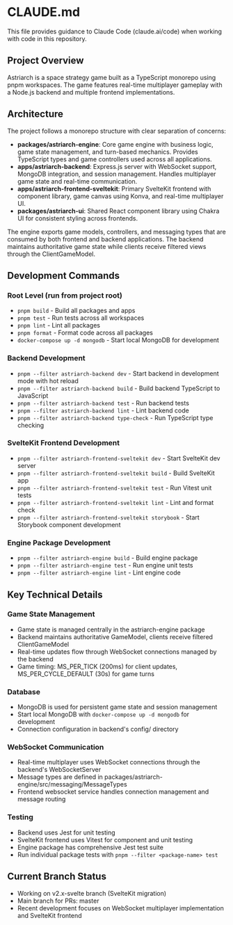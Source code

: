 # CLAUDE.md

This file provides guidance to Claude Code (claude.ai/code) when working with code in this repository.

## Project Overview
Astriarch is a space strategy game built as a TypeScript monorepo using pnpm workspaces. The game features real-time multiplayer gameplay with a Node.js backend and multiple frontend implementations.

## Architecture
The project follows a monorepo structure with clear separation of concerns:

- **packages/astriarch-engine**: Core game engine with business logic, game state management, and turn-based mechanics. Provides TypeScript types and game controllers used across all applications.
- **apps/astriarch-backend**: Express.js server with WebSocket support, MongoDB integration, and session management. Handles multiplayer game state and real-time communication.
- **apps/astriarch-frontend-sveltekit**: Primary SvelteKit frontend with component library, game canvas using Konva, and real-time multiplayer UI.
- **packages/astriarch-ui**: Shared React component library using Chakra UI for consistent styling across frontends.

The engine exports game models, controllers, and messaging types that are consumed by both frontend and backend applications. The backend maintains authoritative game state while clients receive filtered views through the ClientGameModel.

## Development Commands

### Root Level (run from project root)
- `pnpm build` - Build all packages and apps
- `pnpm test` - Run tests across all workspaces  
- `pnpm lint` - Lint all packages
- `pnpm format` - Format code across all packages
- `docker-compose up -d mongodb` - Start local MongoDB for development

### Backend Development
- `pnpm --filter astriarch-backend dev` - Start backend in development mode with hot reload
- `pnpm --filter astriarch-backend build` - Build backend TypeScript to JavaScript
- `pnpm --filter astriarch-backend test` - Run backend tests
- `pnpm --filter astriarch-backend lint` - Lint backend code
- `pnpm --filter astriarch-backend type-check` - Run TypeScript type checking

### SvelteKit Frontend Development  
- `pnpm --filter astriarch-frontend-sveltekit dev` - Start SvelteKit dev server
- `pnpm --filter astriarch-frontend-sveltekit build` - Build SvelteKit app
- `pnpm --filter astriarch-frontend-sveltekit test` - Run Vitest unit tests
- `pnpm --filter astriarch-frontend-sveltekit lint` - Lint and format check
- `pnpm --filter astriarch-frontend-sveltekit storybook` - Start Storybook component development

### Engine Package Development
- `pnpm --filter astriarch-engine build` - Build engine package  
- `pnpm --filter astriarch-engine test` - Run engine unit tests
- `pnpm --filter astriarch-engine lint` - Lint engine code

## Key Technical Details

### Game State Management
- Game state is managed centrally in the astriarch-engine package
- Backend maintains authoritative GameModel, clients receive filtered ClientGameModel
- Real-time updates flow through WebSocket connections managed by the backend
- Game timing: MS_PER_TICK (200ms) for client updates, MS_PER_CYCLE_DEFAULT (30s) for game turns

### Database
- MongoDB is used for persistent game state and session management
- Start local MongoDB with `docker-compose up -d mongodb` for development
- Connection configuration in backend's config/ directory

### WebSocket Communication
- Real-time multiplayer uses WebSocket connections through the backend's WebSocketServer
- Message types are defined in packages/astriarch-engine/src/messaging/MessageTypes
- Frontend websocket service handles connection management and message routing

### Testing
- Backend uses Jest for unit testing
- SvelteKit frontend uses Vitest for component and unit testing  
- Engine package has comprehensive Jest test suite
- Run individual package tests with `pnpm --filter <package-name> test`

## Current Branch Status
- Working on v2.x-svelte branch (SvelteKit migration)
- Main branch for PRs: master
- Recent development focuses on WebSocket multiplayer implementation and SvelteKit frontend